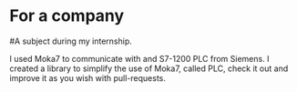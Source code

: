 # For a company

#A subject during my internship.

I used Moka7 to communicate with and S7-1200 PLC from Siemens. I created
a library to simplify the use of Moka7, called PLC, check it out and 
improve it as you wish with pull-requests.
